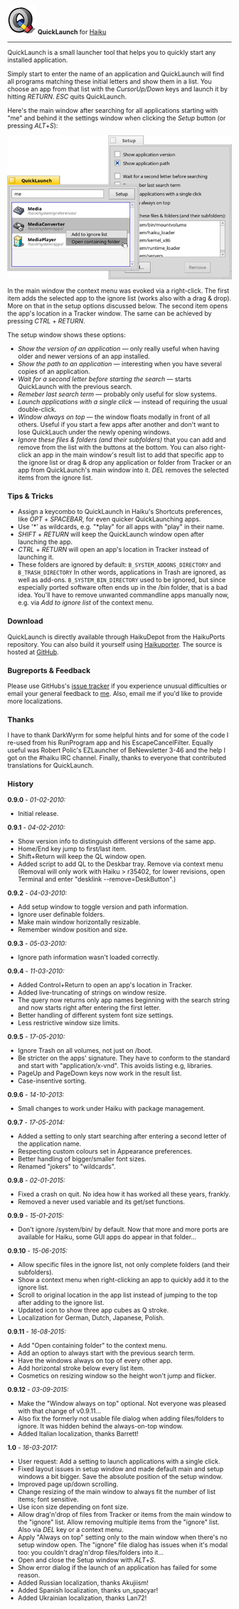 ![QuickLaunch icon](./images/quicklaunch_icon_64.png) **QuickLaunch** for [Haiku](http://www.haiku-os.org)

* * *

QuickLaunch is a small launcher tool that helps you to quickly start any installed application.

Simply start to enter the name of an application and QuickLaunch will find all programs matching these initial letters and show them in a list. You choose an app from that list with the _CursorUp/Down_ keys and launch it by hitting _RETURN_. _ESC_ quits QuickLaunch.

Here's the main window after searching for all applications starting with "me" and behind it the settings window when clicking the _Setup_ button (or pressing _ALT_+_S_):

![QuickLaunch windows](./images/quicklaunch.png)

In the main window the context menu was evoked via a right-click. The first item adds the selected app to the ignore list (works also with a drag & drop). More on that in the setup options discussed below. The second item opens the app's location in a Tracker window. The same can be achieved by pressing _CTRL_ + _RETURN_.

The setup window shows these options:

*   _Show the version of an application_ — only really useful when having older and newer versions of an app installed.
*   _Show the path to an application_ — interesting when you have several copies of an application.
*   _Wait for a second letter before starting the search_ — starts QuickLaunch with the previous search.
*   _Remeber last search term_ — probably only useful for slow systems.
*   _Launch applications with a single click_ — instead of requiring the usual double-click.
*   _Window always on top_ — the window floats modally in front of all others. Useful if you start a few apps after another and don't want to lose QuickLauch under the newly opening windows.
*   _Ignore these files & folders (and their subfolders)_ that you can add and remove from the list with the buttons at the bottom. You can also right-click an app in the main window's result list to add that specific app to the ignore list or drag & drop any application or folder from Tracker or an app from QuickLaunch's main window into it. _DEL_ removes the selected items from the ignore list.

### Tips & Tricks

*   Assign a keycombo to QuickLaunch in Haiku's Shortcuts preferences, like _OPT_ + _SPACEBAR_, for even quicker QuickLaunching apps.
*   Use '\*' as wildcards, e.g. "\*play" for all apps with "play" in their name.
*   _SHIFT_ + _RETURN_ will keep the QuickLaunch window open after launching the app.
*   _CTRL_ + _RETURN_ will open an app's location in Tracker instead of launching it.
*   These folders are ignored by default:
     `B_SYSTEM_ADDONS_DIRECTORY` and `B_TRASH_DIRECTORY`
     In other words, applications in Trash are ignored, as well as add-ons.
     `B_SYSTEM_BIN_DIRECTORY` used to be ignored, but since especially ported software often ends up in the /bin folder, that is a bad idea. You'll have to remove unwanted commandline apps manually now, e.g. via _Add to ignore list_ of the context menu.

### Download

QuickLaunch is directly available through HaikuDepot from the HaikuPorts repository. You can also build it yourself using [Haikuporter](https://github.com/haikuports). The source is hosted at [GitHub](https://github.com/humdingerb/quicklaunch).

### Bugreports & Feedback

Please use GitHubs's [issue tracker](https://github.com/humdingerb/quicklaunch/issues) if you experience unusual difficulties or email your general feedback to [me](mailto:humdingerb@gmail.com). Also, email me if you'd like to provide more localizations.

### Thanks

I have to thank DarkWyrm for some helpful hints and for some of the code I re-used from his RunProgram app and his EscapeCancelFilter.
 Equally useful was Robert Polic's EZLauncher of BeNewsletter 3-46 and the help I got on the #haiku IRC channel.
 Finally, thanks to everyone that contributed translations for QuickLaunch.

### History

**0.9.0** - _01-02-2010:_

*   Initial release.

**0.9.1** - _04-02-2010:_

*   Show version info to distinguish different versions of the same app.
*   Home/End key jump to first/last item.
*   Shift+Return will keep the QL window open.
*   Added script to add QL to the Deskbar tray. Remove via context menu (Removal will only work with Haiku > r35402, for lower revisions, open Terminal and enter "desklink --remove=DeskButton".)

**0.9.2** - _04-03-2010:_

*   Add setup window to toggle version and path information.
*   Ignore user definable folders.
*   Make main window horizontally resizable.
*   Remember window position and size.

**0.9.3** - _05-03-2010:_

*   Ignore path information wasn't loaded correctly.

**0.9.4** - _11-03-2010:_

*   Added Control+Return to open an app's location in Tracker.
*   Added live-truncating of strings on window resize.
*   The query now returns only app names beginning with the search string and now starts right after entering the first letter.
*   Better handling of different system font size settings.
*   Less restrictive window size limits.

**0.9.5** - _17-05-2010:_

*   Ignore Trash on all volumes, not just on /boot.
*   Be stricter on the apps' signature. They have to conform to the standard and start with "application/x-vnd". This avoids listing e.g, libraries.
*   PageUp and PageDown keys now work in the result list.
*   Case-insentive sorting.

**0.9.6** - _14-10-2013:_

*   Small changes to work under Haiku with package management.

**0.9.7** - _17-05-2014:_

*   Added a setting to only start searching after entering a second letter of the application name.
*   Respecting custom colours set in Appearance preferences.
*   Better handling of bigger/smaller font sizes.
*   Renamed "jokers" to "wildcards".

**0.9.8** - _02-01-2015:_

*   Fixed a crash on quit. No idea how it has worked all these years, frankly.
*   Removed a never used variable and its get/set functions.

**0.9.9** - _15-01-2015:_

*   Don't ignore /system/bin/ by default. Now that more and more ports are available for Haiku, some GUI apps do appear in that folder...

**0.9.10** - _15-06-2015:_

*   Allow specific files in the ignore list, not only complete folders (and their subfolders).
*   Show a context menu when right-clicking an app to quickly add it to the ignore list.
*   Scroll to original location in the app list instead of jumping to the top after adding to the ignore list.
*   Updated icon to show three app cubes as Q stroke.
*   Localization for German, Dutch, Japanese, Polish.

**0.9.11** - _16-08-2015:_

*   Add "Open containing folder" to the context menu.
*   Add an option to always start with the previous search term.
*   Have the windows always on top of every other app.
*   Add horizontal stroke below every list item.
*   Cosmetics on resizing window so the height won't jump and flicker.

**0.9.12** - _03-09-2015:_

*	Make the "Window always on top" optional. Not everyone was pleased with
	that change of v0.9.11...
*	Also fix the formerly not usable file dialog when adding files/folders to
	ignore. It was hidden behind the always-on-top window.
*	Added Italian localization, thanks Barrett!


**1.0** - _16-03-2017:_

*	User request: Add a setting to launch applications with a single click.
*	Fixed layout issues in setup window and made default main and setup windows
    a bit bigger. Save the absolute position of the setup window.
*	Improved page up/down scrolling.
*	Change resizing of the main window to always fit the number of list items;
	font sensitive.
*	Use icon size depending on font size.
*	Allow drag'n'drop of files from Tracker or items from the main window to the
	"ignore" list.
	Allow removing multiple items from the "ignore" list. Also via _DEL_ key or
	a context menu.
*	Apply "Always on top" setting only to the main window when there's no setup
	window open. The "ignore" file dialog has issues when it's modal too: you
	couldn't drag'n'drop files/folders into it...
*	Open and close the Setup window with _ALT_+_S_.
*	Show error dialog if the launch of an application has failed for some reason.
*	Added Russian localization, thanks Akujiism!
*	Added Spanish localization, thanks un_spacyar!
*	Added Ukrainian localization, thanks Lan72!
